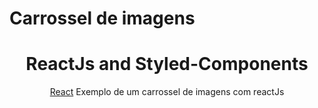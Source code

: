 # Carrossel de imagens

<h1 align="center">ReactJs and Styled-Components</h1>

<div align="center">
  
[React](https://reactjs.org/) Exemplo de um carrossel de imagens com reactJs
  
</div>
